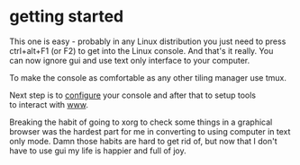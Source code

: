 # getting started

This one is easy - probably in any Linux distribution you just need to press  
ctrl+alt+F1 (or F2) to get into the Linux console. And that's it really. You  
can now ignore gui and use text only interface to your computer.  

To make the console as comfortable as any other tiling manager use tmux.  

Next step is to [configure][1] your console and after that to setup tools   
to interact with [www][2].  

Breaking the habit of going to xorg to check some things in a graphical  
browser was the hardest part for me in converting to using computer in text  
only mode. Damn those habits are hard to get rid of, but now that I don't  
have to use gui my life is happier and full of joy.  


[1]:./configuration.html
[2]:./www.html

